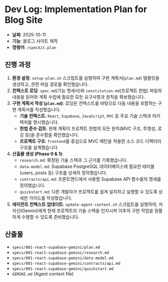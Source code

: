 # Dev Log: Implementation Plan for Blog Site

- **날짜**: 2025-10-11
- **기능**: 블로그 사이트 제작
- **명령어**: `/speckit.plan`

## 진행 과정

1.  **환경 설정**: `setup-plan.sh` 스크립트를 실행하여 구현 계획서(`plan.md`) 템플릿을 생성하고, 관련 파일 경로를 확인했습니다.
2.  **컨텍스트 로딩**: `spec.md`(기능 명세서)와 `constitution.md`(프로젝트 헌법) 파일의 내용을 읽어와 계획 수립에 필요한 모든 요구사항과 원칙을 확보했습니다.
3.  **구현 계획서 작성 (`plan.md`)**: 로딩된 컨텍스트를 바탕으로 다음 내용을 포함하는 구현 계획서를 작성했습니다.
    - **기술 컨텍스트**: `React`, `Supabase`, `JavaScript`, `MVC` 등 주요 기술 스택과 아키텍처를 명시했습니다.
    - **헌법 준수 검토**: 현재 계획이 프로젝트 헌법의 모든 원칙(MVC 구조, 투명성, 로깅 등)을 준수함을 확인했습니다.
    - **프로젝트 구조**: `frontend`를 중심으로 MVC 패턴을 적용한 소스 코드 디렉터리 구조를 설계했습니다.
4.  **산출물 생성 (Phase 0 & 1)**:
    - `research.md`: 확정된 기술 스택과 그 근거를 기록했습니다.
    - `data-model.md`: Supabase PostgreSQL 데이터베이스에 필요한 테이블(users, posts 등) 구조를 상세히 정의했습니다.
    - `contracts/api.md`: 프론트엔드에서 사용할 Supabase API 함수들의 명세를 정의했습니다.
    - `quickstart.md`: 다른 개발자가 프로젝트를 쉽게 설치하고 실행할 수 있도록 상세한 가이드를 작성했습니다.
5.  **에이전트 컨텍스트 업데이트**: `update-agent-context.sh` 스크립트를 실행하여, 저 자신(Gemini)에게 현재 프로젝트의 기술 스택을 인지시켜 이후의 구현 작업을 원활하게 수행할 수 있도록 준비했습니다.

## 산출물

- `specs/001-react-supabase-gemini/plan.md`
- `specs/001-react-supabase-gemini/research.md`
- `specs/001-react-supabase-gemini/data-model.md`
- `specs/001-react-supabase-gemini/contracts/api.md`
- `specs/001-react-supabase-gemini/quickstart.md`
- `GEMINI.md` (Agent context file)
